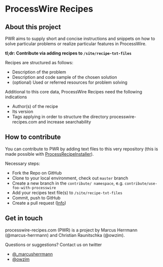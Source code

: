 # ProcessWire Recipes

## About this project

PWR aims to supply short and concise instructions and snippets on how to solve particular problems or realize particular features in ProcessWire. 

**tl;dr: Contribute via adding recipes to `/site/recipe-txt-files`**

Recipes are structured as follows:
 
 * Description of the problem
 * Description and code sample of the chosen solution
 * (optional) Used or referred resources for problem solving
 
Additional to this core data, ProcessWire Recipes need the following indications
 
 * Author(s) of the recipe
 * Its version
 * Tags applying in order to structure the directory processwire-recipes.com and increase searchability
 
## How to contribute

You can contribute to PWR by adding text files to this very repository (this is made possible with [ProcessRecipeInstaller](https://github.com/processwire-recipes/ProcessRecipeInstaller)).

Necessary steps:

 * Fork the Repo on GitHub
 * Clone to your local environment, check out `master` branch
 * Create a new branch in the `contribute/ namespace`, e.g. `contribute/use-foo-with-processwire`
 * Add your recipes text file(s) to `/site/recipe-txt-files`
 * Commit, push to GitHub
 * Create a pull request ([Info](https://help.github.com/articles/creating-a-pull-request/))

## Get in touch

processwire-recipes.com (PWR) is a project by Marcus Herrmann (@marcus-herrmann) and Christian Raunitschka (@owzim). 

Questions or suggestions? Contact us on twitter

 * [@_marcusherrmann](https://twitter.com/_marcusherrmann)
 * [@owzim](https://twitter.com/owzim)